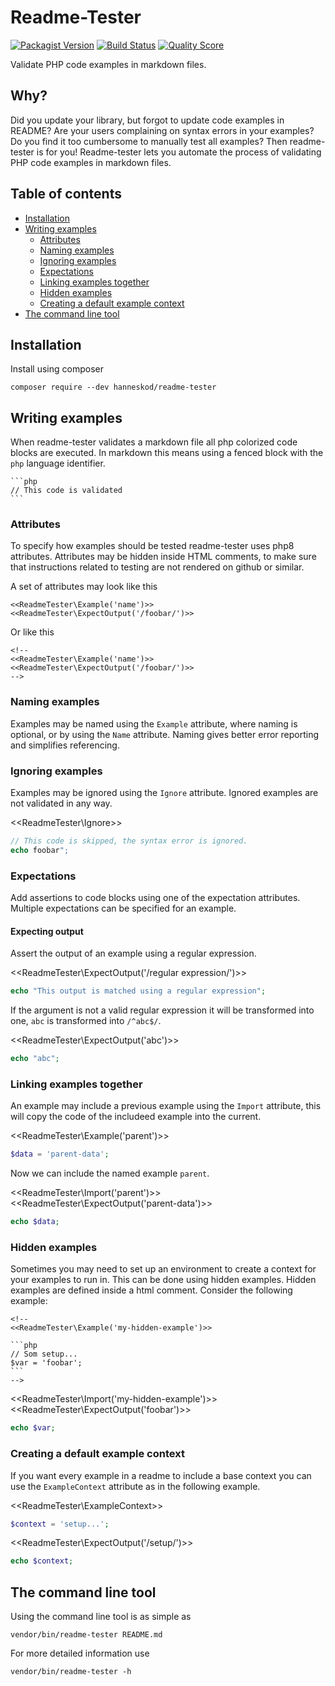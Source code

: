 Readme-Tester
=============

[![Packagist Version](https://img.shields.io/packagist/v/hanneskod/readme-tester.svg?style=flat-square)](https://packagist.org/packages/hanneskod/readme-tester)
[![Build Status](https://img.shields.io/travis/hanneskod/readme-tester/master.svg?style=flat-square)](https://travis-ci.com/github/hanneskod/readme-tester)
[![Quality Score](https://img.shields.io/scrutinizer/g/hanneskod/readme-tester.svg?style=flat-square)](https://scrutinizer-ci.com/g/hanneskod/readme-tester)

Validate PHP code examples in markdown files.

Why?
----
Did you update your library, but forgot to update code examples in README? Are
your users complaining on syntax errors in your examples? Do you find it too
cumbersome to manually test all examples? Then readme-tester is for you!
Readme-tester lets you automate the process of validating PHP code examples in
markdown files.

Table of contents
-----------------
  * [Installation](#installation)
  * [Writing examples](#writing-examples)
    * [Attributes](#attributes)
    * [Naming examples](#naming-examples)
    * [Ignoring examples](#ignoring-examples)
    * [Expectations](#expectations)
    * [Linking examples together](#linking-examples-together)
    * [Hidden examples](#hidden-examples)
    * [Creating a default example context](#creating-a-default-example-context)
  * [The command line tool](#the-command-line-tool)

Installation
------------
Install using composer

```shell
composer require --dev hanneskod/readme-tester
```

Writing examples
----------------
When readme-tester validates a markdown file all php colorized code blocks are
executed. In markdown this means using a fenced block with the `php` language
identifier.

    ```php
    // This code is validated
    ```

### Attributes

To specify how examples should be tested readme-tester uses php8 attributes.
Attributes may be hidden inside HTML comments, to make sure that instructions
related to testing are not rendered on github or similar.

A set of attributes may look like this

```
<<ReadmeTester\Example('name')>>
<<ReadmeTester\ExpectOutput('/foobar/')>>
```

Or like this

```
<!--
<<ReadmeTester\Example('name')>>
<<ReadmeTester\ExpectOutput('/foobar/')>>
-->
```

### Naming examples

Examples may be named using the `Example` attribute, where naming is optional,
or by using the `Name` attribute. Naming gives better error reporting and
simplifies referencing.

### Ignoring examples

Examples may be ignored using the `Ignore` attribute. Ignored examples are
not validated in any way.

<<ReadmeTester\Ignore>>
```php
// This code is skipped, the syntax error is ignored.
echo foobar";
```

### Expectations

Add assertions to code blocks using one of the expectation attributes.
Multiple expectations can be specified for an example.

#### Expecting output

Assert the output of an example using a regular expression.

<<ReadmeTester\ExpectOutput('/regular expression/')>>
```php
echo "This output is matched using a regular expression";
```

If the argument is not a valid regular expression it will be transformed into
one, `abc` is transformed into `/^abc$/`.

<<ReadmeTester\ExpectOutput('abc')>>
```php
echo "abc";
```

### Linking examples together

An example may include a previous example using the `Import` attribute, this
will copy the code of the includeed example into the current.

<<ReadmeTester\Example('parent')>>
```php
$data = 'parent-data';
```

Now we can include the named example `parent`.

<<ReadmeTester\Import('parent')>>
<<ReadmeTester\ExpectOutput('parent-data')>>
```php
echo $data;
```

### Hidden examples

Sometimes you may need to set up an environment to create a context for your
examples to run in. This can be done using hidden examples. Hidden examples are
defined inside a html comment. Consider the following example:


    <!--
    <<ReadmeTester\Example('my-hidden-example')>>

    ```php
    // Som setup...
    $var = 'foobar';
    ```
    -->

<<ReadmeTester\Import('my-hidden-example')>>
<<ReadmeTester\ExpectOutput('foobar')>>
```php
echo $var;
```

### Creating a default example context

If you want every example in a readme to include a base context you can use
the `ExampleContext` attribute as in the following example.

<<ReadmeTester\ExampleContext>>
```php
$context = 'setup...';
```

<<ReadmeTester\ExpectOutput('/setup/')>>
```php
echo $context;
```

The command line tool
---------------------
Using the command line tool is as simple as

```shell
vendor/bin/readme-tester README.md
```

For more detailed information use

```shell
vendor/bin/readme-tester -h
```
